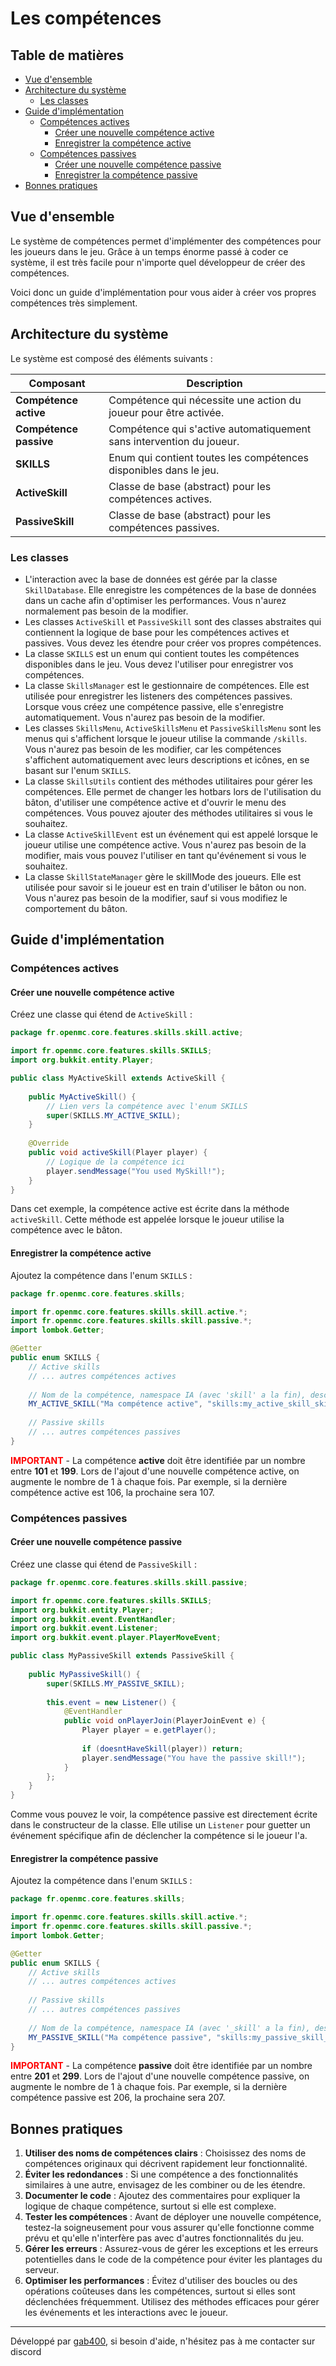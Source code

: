 <style>
    r {
        color: Red;
        font-weight: bold;
    }
    o {
        color: Orange;
        font-weight: bold;
    }
    g {
        color: Green;
        font-weight: bold;
    }
</style>

# Les compétences

## Table de matières

- [Vue d'ensemble](#vue-densemble)
- [Architecture du système](#architecture-du-système)
    - [Les classes](#les-classes)
- [Guide d'implémentation](#guide-dimplémentation)
    - [Compétences actives](#compétences-actives)
        - [Créer une nouvelle compétence active](#créer-une-nouvelle-compétence-active)
        - [Enregistrer la compétence active](#enregistrer-la-compétence-active)
    - [Compétences passives](#compétences-passives)
        - [Créer une nouvelle compétence passive](#créer-une-nouvelle-compétence-passive)
        - [Enregistrer la compétence passive](#enregistrer-la-compétence-passive)
- [Bonnes pratiques](#bonnes-pratiques)

## Vue d'ensemble

Le système de compétences permet d'implémenter des compétences pour les joueurs dans le jeu. Grâce à un temps énorme
passé à coder ce système, il est très facile pour n'importe quel développeur de créer des compétences.

Voici donc un guide d'implémentation pour vous aider à créer vos propres compétences très simplement.

## Architecture du système

Le système est composé des éléments suivants :

| Composant              | Description                                                          |
|------------------------|----------------------------------------------------------------------|
| **Compétence active**  | Compétence qui nécessite une action du joueur pour être activée.     |
| **Compétence passive** | Compétence qui s'active automatiquement sans intervention du joueur. |
| **SKILLS**             | Enum qui contient toutes les compétences disponibles dans le jeu.    |
| **ActiveSkill**        | Classe de base (abstract) pour les compétences actives.              |
| **PassiveSkill**       | Classe de base (abstract) pour les compétences passives.             |

### Les classes

- L'interaction avec la base de données est gérée par la classe `SkillDatabase`. Elle enregistre les compétences de la
  base de données dans un cache afin d'optimiser les performances. Vous n'aurez normalement pas besoin de
  la modifier.
- Les classes `ActiveSkill` et `PassiveSkill` sont des classes abstraites qui contiennent la logique de base pour les
  compétences actives et passives. Vous devez les étendre pour créer vos propres compétences.
- La classe `SKILLS` est un enum qui contient toutes les compétences disponibles dans le jeu. Vous devez l'utiliser pour
  enregistrer vos compétences.
- La classe `SkillsManager` est le gestionnaire de compétences. Elle est utilisée pour enregistrer les
  listeners des compétences passives. Lorsque vous créez une compétence passive, elle s'enregistre automatiquement. Vous
  n'aurez pas
  besoin de la modifier.
- Les classes `SkillsMenu`, `ActiveSkillsMenu` et `PassiveSkillsMenu` sont les menus qui s'affichent lorsque le joueur
  utilise la commande `/skills`. Vous n'aurez pas besoin de les modifier, car les compétences s'affichent
  automatiquement
  avec leurs descriptions et icônes, en se basant sur l'enum `SKILLS`.
- La classe `SkillsUtils` contient des méthodes utilitaires pour gérer les compétences. Elle permet de changer les
  hotbars lors de l'utilisation du bâton, d'utiliser une compétence active et d'ouvrir le menu des compétences. Vous
  pouvez
  ajouter des méthodes utilitaires si vous le souhaitez.
- La classe `ActiveSkillEvent` est un événement qui est appelé lorsque le joueur utilise une compétence active. Vous
  n'aurez pas besoin de la modifier, mais vous pouvez l'utiliser en tant qu'événement si vous le souhaitez.
- La classe `SkillStateManager` gère le skillMode des joueurs. Elle est utilisée pour savoir si le joueur est en train
  d'utiliser le bâton ou non. Vous n'aurez pas besoin de la modifier, sauf si vous modifiez le comportement du bâton.

## Guide d'implémentation

### Compétences actives

#### Créer une nouvelle compétence active

Créez une classe qui étend de `ActiveSkill` :

```java
package fr.openmc.core.features.skills.skill.active;

import fr.openmc.core.features.skills.SKILLS;
import org.bukkit.entity.Player;

public class MyActiveSkill extends ActiveSkill {
	
	public MyActiveSkill() {
		// Lien vers la compétence avec l'enum SKILLS
		super(SKILLS.MY_ACTIVE_SKILL);
	}
	
	@Override
	public void activeSkill(Player player) {
		// Logique de la compétence ici
		player.sendMessage("You used MySkill!");
	}
}
```

Dans cet exemple, la compétence active est écrite dans la méthode `activeSkill`. Cette méthode est appelée lorsque le
joueur
utilise la compétence avec le bâton.

#### Enregistrer la compétence active

Ajoutez la compétence dans l'enum `SKILLS` :

```java
package fr.openmc.core.features.skills;

import fr.openmc.core.features.skills.skill.active.*;
import fr.openmc.core.features.skills.skill.passive.*;
import lombok.Getter;

@Getter
public enum SKILLS {
	// Active skills
	// ... autres compétences actives
	
	// Nom de la compétence, namespace IA (avec 'skill' a la fin), description, identifiant (100), cooldown (secondes), instance de la compétence
	MY_ACTIVE_SKILL("Ma compétence active", "skills:my_active_skill_skill", "Envoie un message au joueur", 106, 0, new MySkill()),
	
	// Passive skills
	// ... autres compétences passives
}
```

<r>**IMPORTANT**</r> - La compétence **active** doit être identifiée par un nombre entre **101** et **199**. Lors de
l'ajout d'une
nouvelle
compétence active, on augmente le nombre de 1 à chaque fois. Par exemple, si la dernière compétence active est 106, la
prochaine sera 107.

### Compétences passives

#### Créer une nouvelle compétence passive

Créez une classe qui étend de `PassiveSkill` :

```java
package fr.openmc.core.features.skills.skill.passive;

import fr.openmc.core.features.skills.SKILLS;
import org.bukkit.entity.Player;
import org.bukkit.event.EventHandler;
import org.bukkit.event.Listener;
import org.bukkit.event.player.PlayerMoveEvent;

public class MyPassiveSkill extends PassiveSkill {
	
	public MyPassiveSkill() {
		super(SKILLS.MY_PASSIVE_SKILL);
		
		this.event = new Listener() {
			@EventHandler
			public void onPlayerJoin(PlayerJoinEvent e) {
				Player player = e.getPlayer();
				
				if (doesntHaveSkill(player)) return;
				player.sendMessage("You have the passive skill!");
			}
		};
	}
}
```

Comme vous pouvez le voir, la compétence passive est directement écrite dans le constructeur de la classe. Elle utilise
un
`Listener` pour guetter un événement spécifique afin de déclencher la compétence si le joueur l'a.

#### Enregistrer la compétence passive

Ajoutez la compétence dans l'enum `SKILLS` :

```java
package fr.openmc.core.features.skills;

import fr.openmc.core.features.skills.skill.active.*;
import fr.openmc.core.features.skills.skill.passive.*;
import lombok.Getter;

@Getter
public enum SKILLS {
	// Active skills
	// ... autres compétences actives
	
	// Passive skills
	// ... autres compétences passives
	
	// Nom de la compétence, namespace IA (avec '_skill' a la fin), description, identifiant (200), instance de la compétence
	MY_PASSIVE_SKILL("Ma compétence passive", "skills:my_passive_skill_skill", "Envoie un message au joueur lors de sa connexion", 206, new MySkill()),
}
```

<r>**IMPORTANT**</r> - La compétence **passive** doit être identifiée par un nombre entre **201** et **299**. Lors de
l'ajout d'une nouvelle compétence passive, on augmente le nombre de 1 à chaque fois. Par exemple, si la dernière
compétence passive
est 206, la prochaine sera 207.

## Bonnes pratiques

1. **Utiliser des noms de compétences clairs** : Choisissez des noms de compétences originaux qui décrivent rapidement
   leur fonctionnalité.
2. **Éviter les redondances** : Si une compétence a des fonctionnalités similaires à une autre, envisagez de les
   combiner ou de les étendre.
3. **Documenter le code** : Ajoutez des commentaires pour expliquer la logique de chaque compétence, surtout si elle est
   complexe.
4. **Tester les compétences** : Avant de déployer une nouvelle compétence, testez-la soigneusement pour vous assurer
   qu'elle fonctionne comme prévu et qu'elle n'interfère pas avec d'autres fonctionnalités du jeu.
5. **Gérer les erreurs** : Assurez-vous de gérer les exceptions et les erreurs potentielles dans le code de la
   compétence pour éviter les plantages du serveur.
6. **Optimiser les performances** : Évitez d'utiliser des boucles ou des opérations coûteuses dans les compétences,
   surtout si elles sont déclenchées fréquemment. Utilisez des méthodes efficaces pour gérer les événements et les
   interactions avec le joueur.

---

Développé par [gab400](https://github.com/gab4000), si besoin d'aide, n'hésitez pas à me contacter sur discord